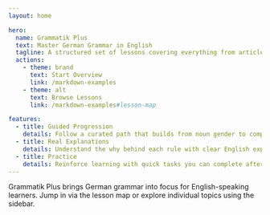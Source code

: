 ```yaml
---
layout: home

hero:
  name: Grammatik Plus
  text: Master German Grammar in English
  tagline: A structured set of lessons covering everything from articles to word order.
  actions:
    - theme: brand
      text: Start Overview
      link: /markdown-examples
    - theme: alt
      text: Browse Lessons
      link: /markdown-examples#lesson-map

features:
  - title: Guided Progression
    details: Follow a curated path that builds from noun gender to complex sentence structures.
  - title: Real Explanations
    details: Understand the why behind each rule with clear English explanations and tables.
  - title: Practice
    details: Reinforce learning with quick tasks you can complete after every lesson.
---
```


Grammatik Plus brings German grammar into focus for English-speaking learners. Jump in via the lesson map or explore individual topics using the sidebar.
